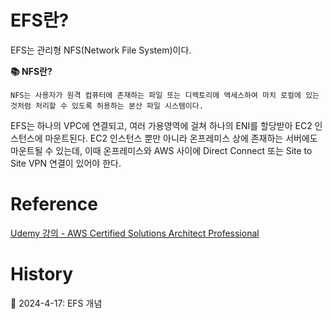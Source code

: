 # EFS란?

EFS는 관리형 NFS(Network File System)이다.

**📚 NFS란?**

    NFS는 사용자가 원격 컴퓨터에 존재하는 파일 또는 디렉토리에 액세스하여 마치 로컬에 있는 것처럼 처리할 수 있도록 허용하는 분산 파일 시스템이다.

EFS는 하나의 VPC에 연결되고, 여러 가용영역에 걸쳐 하나의 ENI를 할당받아 EC2 인스턴스에 마운트된다. EC2 인스턴스 뿐만 아니라 온프레미스 상에 존재하는 서버에도 마운트될 수 있는데, 이때 온프레미스와 AWS 사이에 Direct Connect 또는 Site to Site VPN 연결이 있어야 한다.

# Reference

[Udemy 강의 - AWS Certified Solutions Architect Professional](https://www.udemy.com/course/aws-csa-professional/?couponCode=KRLETSLEARNNOW)

# History

📌 2024-4-17: EFS 개념